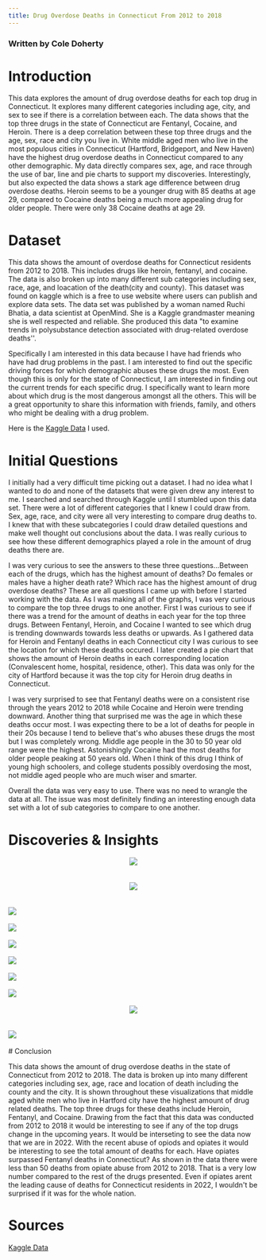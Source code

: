 ```yaml
---
title: Drug Overdose Deaths in Connecticut From 2012 to 2018
---
```

### Written by Cole Doherty

# Introduction
This data explores the amount of drug overdose deaths for each top drug in Connecticut. It explores many different categories including age, city, and sex to see if there is a correlation between each. The data shows that the top three drugs in the state of Connecticut are Fentanyl, Cocaine, and Heroin. There is a deep correlation between these top three drugs and the age, sex, race and city you live in. White middle aged men who live in the most populous cities in Connecticut (Hartford, Bridgeport, and New Haven) have the highest drug overdose deaths in Connecticut compared to any other demographic. My data directly compares sex, age, and race through the use of bar, line and pie charts to support my discoveries. Interestingly, but also expected the data shows a stark age difference between drug overdose deaths. Heroin seems to be a younger drug with 85 deaths at age 29, compared to Cocaine deaths being a much more appealing drug for older people. There were only 38 Cocaine deaths at age 29.

# Dataset 

This data shows the amount of overdose deaths for Connecticut residents from 2012 to 2018. This includes drugs like heroin, fentanyl, and cocaine. The data is also broken up into many different sub categories including sex, race, age, and loacation of the death(city and county). This dataset was found on kaggle which is a free to use website where users can publish and explore data sets. The data set was published by a woman named Ruchi Bhatia, a data scientist at OpenMind. She is a Kaggle grandmaster meaning she is well respected and reliable. She produced this data "to examine trends in polysubstance detection associated with drug-related overdose deaths''.

Specifically I am interested in this data because I have had friends who have had drug problems in the past. I am interested to find out the specific driving forces for which demographic abuses these drugs the most. Even though this is only for the state of Connecticut, I am interested in finding out the current trends for each specific drug. I specifically want to learn more about which drug is the most dangerous amongst all the others. This will be a great opportunity to share this information with friends, family, and others who might be dealing with a drug problem. 

Here is the [Kaggle Data](https://www.kaggle.com/ruchi798/drug-overdose-deaths) I used.

# Initial Questions

I initially had a very difficult time picking out a dataset. I had no idea what I wanted to do and none of the datasets that were given drew any interest to me. I searched and searched through Kaggle until I stumbled upon this data set. There were a lot of different categories that I knew I could draw from. Sex, age, race, and city were all very interesting to compare drug deaths to. I knew that with these subcategories I could draw detailed questions and make well thought out conclusions about the data. I was really curious to see how these different demographics played a role in the amount of drug deaths there are. 

I was very curious to see the answers to these three questions...Between each of the drugs, which has the highest amount of deaths? Do females or males have a higher death rate? Which race has the highest amount of drug overdose deaths? These are all questions I came up with before I started working with the data. As I was making all of the graphs, I was very curious to compare the top three drugs to one another. First I was curious to see if there was a trend for the amount of deaths in each year for the top three drugs. Between Fentanyl, Heroin, and Cocaine I wanted to see which drug is trending downwards towards less deaths or upwards. As I gathered data for Heroin and Fentanyl deaths in each Connecticut city I was curious to see the location for which these deaths occured. I later created a pie chart that shows the amount of Heroin deaths in each corresponding location (Convalescent home, hospital, residence, other). This data was only for the city of Hartford because it was the top city for Heroin drug deaths in Connecticut.

I was very surprised to see that Fentanyl deaths were on a consistent rise through the years 2012 to 2018 while Cocaine and Heroin were trending downward. Another thing that surprised me was the age in which these deaths occur most. I was expecting there to be a lot of deaths for people in their 20s because I tend to believe that's who abuses these drugs the most but I was completely wrong. Middle age people in the 30 to 50 year old range were the highest. Astonishingly Cocaine had the most deaths for older people peaking at 50 years old. When I think of this drug I think of young high schoolers, and college students possibly overdosing the most, not middle aged people who are much wiser and smarter. 

Overall the data was very easy to use. There was no need to wrangle the data at all. The issue was most definitely finding an interesting enough data set with a lot of sub categories to compare to one another.

# Discoveries & Insights

<center><img src="https://media.discordapp.net/attachments/899489276700557352/949172390582190110/unknown.png?width=853&height=676"></center>

<br />
<br />

<center><img src="https://media.discordapp.net/attachments/899489276700557352/949172804480282624/unknown.png?width=850&height=676"></center>

<br />
<br />
<img src="https://media.discordapp.net/attachments/899489276700557352/949173218462277642/unknown.png?width=848&height=676">

<br />
<br />
<img src="https://media.discordapp.net/attachments/899489276700557352/949173347386806344/unknown.png">

<br />
<br />
<img src="https://media.discordapp.net/attachments/899489276700557352/949052415842340864/unknown.png?width=870&height=676">

<br />
<br />
<img src="https://media.discordapp.net/attachments/899489276700557352/949173984426086410/unknown.png?width=853&height=676">

<br />
<br />
<img src="https://media.discordapp.net/attachments/899489276700557352/949174233068613652/unknown.png?width=855&height=676">

<br />
<br />
<img src="https://media.discordapp.net/attachments/899489276700557352/949175093089669120/unknown.png?width=846&height=676">

<br />
<br />
<center><img src="https://media.discordapp.net/attachments/899489276700557352/949175441669890111/unknown.png?width=867&height=676"></center>

<br />
<br />
<img src="https://media.discordapp.net/attachments/899489276700557352/949175661589823498/unknown.png?width=851&height=676">

<br />
<br />
# Conclusion

This data shows the amount of drug overdose deaths in the state of Connecticut from 2012 to 2018. The data is broken up into many different categories including sex, age, race and location of death including the county and the city. It is shown throughout these visualizations that middle aged white men who live in Hartford city have the highest amount of drug related deaths. The top three drugs for these deaths include Heroin, Fentanyl, and Cocaine. Drawing from the fact that this data was conducted from 2012 to 2018 it would be interesting to see if any of the top drugs change in the upcoming years. It would be interseting to see the data now that we are in 2022. With the recent abuse of opiods and opiates it would be interesting to see the total amount of deaths for each. Have opiates surpassed Fentanyl deaths in Connecticut? As shown in the data there were less than 50 deaths from opiate abuse from 2012 to 2018. That is a very low number compared to the rest of the drugs presented. Even if opiates arent the leading cause of deaths for Connecticut residents in 2022, I wouldn't be surprised if it was for the whole nation. 

# Sources

 [Kaggle Data](https://www.kaggle.com/ruchi798/drug-overdose-deaths)



